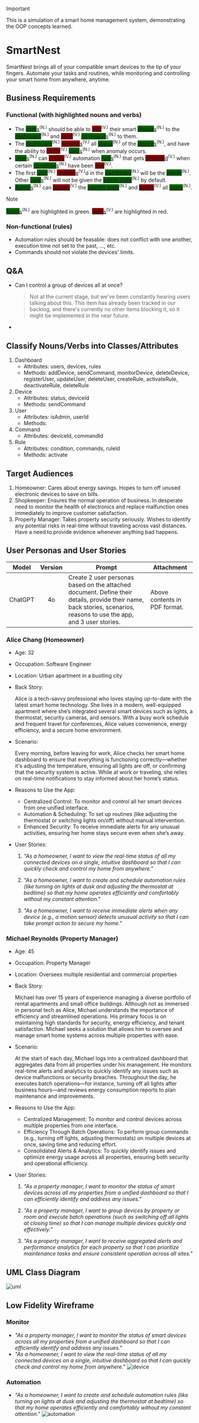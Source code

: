 > [!IMPORTANT]
> This is a simulation of a smart home management system, demonstrating the OOP concepts learned.

# SmartNest
SmartNest brings all of your compatible smart devices to the tip of your fingers. Automate your tasks and routines, while monitoring and controlling your smart home from anywhere, anytime.

## Business Requirements
### Functional (with highlighted nouns and verbs)

- The <ins><n>user</n>s</ins><sup>(N.)</sup> should be able to <ins><v>add</v></ins><sup>(V.)</sup> their smart <ins><n>device</n>s</ins><sup>(N.)</sup> to the <ins><n>dashboard</n></ins><sup>(N.)</sup> and <ins><v>send</v></ins><sup>(V.)</sup> <ins><n>command</n>s</ins><sup>(N.)</sup> to them.
- The <ins><n>dashboard</n></ins><sup>(N.)</sup> <ins><v>monitor</v>s</ins><sup>(V.)</sup> all <ins><n>status</n></ins><sup>(N.)</sup> of the <ins><n>device</n>s</ins><sup>(N.)</sup>, and have the ability to <ins><v>notify</v></ins><sup>(V.)</sup> <ins><n>user</n>s</ins><sup>(N.)</sup> when anomaly occurs.
- <ins><n>User</n>s</ins><sup>(N.)</sup> can <ins><v>create</v></ins><sup>(V.)</sup> automation <ins><n>rule</n>s</ins><sup>(N.)</sup> that gets <ins><v>activate</v>d</ins><sup>(V.)</sup> when certain <ins><n>condition</n>s</ins><sup>(N.)</sup> have been <ins><v>met</v></ins><sup>(V.)</sup>.
- The first <ins><n>user</n></ins><sup>(N.)</sup> <ins><v>register</v>e</ins><sup>(V.)</sup>d in the <ins><n>dashboard</n></ins><sup>(N.)</sup> will be the <ins><n>admin</n></ins><sup>(N.)</sup>. Other <ins><n>user</n>s</ins><sup>(N.)</sup> will not be given the <ins><n>admin state</n></ins><sup>(N.)</sup> by default.
- <ins><n>Admin</n>s</ins><sup>(N.)</sup> can <ins><v>update</v></ins><sup>(V.)</sup> the <ins><n>identity state</n></ins><sup>(N.)</sup> and <ins><v>delete</v></ins><sup>(V.)</sup> all <ins><n>users</n></ins><sup>(N.)</sup>.

> [!NOTE]
> <ins><n>Noun</n>s</ins><sup>(N.)</sup> are highlighted in green. <ins><v>Verb</v>s</ins><sup>(V.)</sup> are highlighted in red.

### Non-functional (rules)
- Automation rules should be feasable: does not conflict with one another, execution time not set to the past, ..., etc.
- Commands should not violate the devices' limits.

## Q&A
- Can I control a group of devices all at once?
    > Not at the current stage, but we've been constantly hearing users talking about this. This item has already been tracked in our backlog, and there's currently no other items blocking it, so it might be implemented in the near future.
- 

## Classify Nouns/Verbs into Classes/Attributes
1. Dashboard
    - Attributes: users, devices, rules
    - Methods: addDevice, sendCommand, monitorDevice, deleteDevice, registerUser, updateUser, deleteUser, createRule, activateRule, deactivateRule, deleteRule
2. Device
    - Attributes: status, deviceId
    - Methods: sendCommand
3. User
    - Attributes: isAdmin, userId
    - Methods:
4. Command
    - Attributes: deviceId, commandId
5. Rule
    - Attributes: condition, commands, ruleId
    - Methods: activate

## Target Audiences
1. Homeowner: Cares about energy savings. Hopes to turn off unused electronic devices to save on bills.
2. Shopkeeper: Ensures the normal operation of business. In desperate need to monitor the health of electronics and replace malfunction ones immediately to improve customer satisfaction.
3. Property Manager: Takes property security seriously. Wishes to identify any potential risks in real-time without traveling across vast distances. Have a need to provide evidence whenever anything bad happens.

## User Personas and User Stories
| Model | Version | Prompt | Attachment |
|:-----:|:-------:|--------|------------|
| ChatGPT | 4o | Create 2 user personas based on the attached document. Define their details, provide their name, back stories, scenarios, reasons to use the app, and 3 user stories. | Above contents in PDF format. |

### Alice Chang (Homeowner)
- Age: 32
- Occupation: Software Engineer
- Location: Urban apartment in a bustling city
- Back Story:

    Alice is a tech-savvy professional who loves staying up-to-date with the latest smart home technology. She lives in a modern, well-equipped apartment where she’s integrated several smart devices such as lights, a thermostat, security cameras, and sensors. With a busy work schedule and frequent travel for conferences, Alice values convenience, energy efficiency, and a secure home environment.

- Scenario:

    Every morning, before leaving for work, Alice checks her smart home dashboard to ensure that everything is functioning correctly—whether it's adjusting the temperature, ensuring all lights are off, or confirming that the security system is active. While at work or traveling, she relies on real-time notifications to stay informed about her home’s status.

- Reasons to Use the App:

    - Centralized Control: To monitor and control all her smart devices from one unified interface.
    - Automation & Scheduling: To set up routines (like adjusting the thermostat or switching lights on/off) without manual intervention.
    - Enhanced Security: To receive immediate alerts for any unusual activities, ensuring her home stays secure even when she’s away.

- User Stories:

    1. *"As a homeowner, I want to view the real-time status of all my connected devices on a single, intuitive dashboard so that I can quickly check and control my home from anywhere."*

    2. *"As a homeowner, I want to create and schedule automation rules (like turning on lights at dusk and adjusting the thermostat at bedtime) so that my home operates efficiently and comfortably without my constant attention."*

    3. *"As a homeowner, I want to receive immediate alerts when any device (e.g., a motion sensor) detects unusual activity so that I can take prompt action to secure my home."*

### Michael Reynolds (Property Manager)
- Age: 45
- Occupation: Property Manager
- Location: Oversees multiple residential and commercial properties

- Back Story:

    Michael has over 15 years of experience managing a diverse portfolio of rental apartments and small office buildings. Although not as immersed in personal tech as Alice, Michael understands the importance of efficiency and streamlined operations. His primary focus is on maintaining high standards for security, energy efficiency, and tenant satisfaction. Michael seeks a solution that allows him to oversee and manage smart home systems across multiple properties with ease.

- Scenario:

    At the start of each day, Michael logs into a centralized dashboard that aggregates data from all properties under his management. He monitors real-time alerts and analytics to quickly identify any issues such as device malfunctions or security breaches. Throughout the day, he executes batch operations—for instance, turning off all lights after business hours—and reviews energy consumption reports to plan maintenance and improvements.

- Reasons to Use the App:

    - Centralized Management: To monitor and control devices across multiple properties from one interface.
    - Efficiency Through Batch Operations: To perform group commands (e.g., turning off lights, adjusting thermostats) on multiple devices at once, saving time and reducing effort.
    - Consolidated Alerts & Analytics: To quickly identify issues and optimize energy usage across all properties, ensuring both security and operational efficiency.

- User Stories:

    1. *"As a property manager, I want to monitor the status of smart devices across all my properties from a unified dashboard so that I can efficiently identify and address any issues."*

    2. *"As a property manager, I want to group devices by property or room and execute batch operations (such as switching off all lights at closing time) so that I can manage multiple devices quickly and effectively."*

    3. *"As a property manager, I want to receive aggregated alerts and performance analytics for each property so that I can prioritize maintenance tasks and ensure consistent operation across all sites."*

## UML Class Diagram
![uml](./assets/images/uml.png)

## Low Fidelity Wireframe
### Monitor
- *"As a property manager, I want to monitor the status of smart devices across all my properties from a unified dashboard so that I can efficiently identify and address any issues."*
- *"As a homeowner, I want to view the real-time status of all my connected devices on a single, intuitive dashboard so that I can quickly check and control my home from anywhere."*
![device](./assets/images/wireframe_device.png)

### Automation
- *"As a homeowner, I want to create and schedule automation rules (like turning on lights at dusk and adjusting the thermostat at bedtime) so that my home operates efficiently and comfortably without my constant attention."*
![automation](./assets/images/wireframe_rule.png)


<style>
v { background-color: DarkRed }
n { background-color: DarkGreen }
</style>